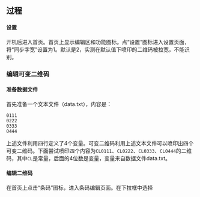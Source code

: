 ## 过程

#### 设置
开机后进入首页。首页上显示编辑区和功能图标。点“设置”图标进入设置页面，将“同步字宽”设置为1。默认是2，实测在默认值下喷印的二维码被拉宽，不能识别。

### 编辑可变二维码

#### 准备数据文件
首先准备一个文本文件（data.txt），内容是：  
```
0111
0222
0333
0444
```
上述文件利用四行定义了4个变量。可变二维码利用上述文本文件可以喷印出四个可变二维码。下面尝试喷印四个内容为`CL0111`、`CL0222`、`CL0333`、`CL0444`的二维码，其中`CL`是常量，后面的4位数是变量，变量来自数据文件data.txt。

#### 编辑二维码
在首页上点击“条码”图标，进入条码编辑页面。在下拉框中选择
